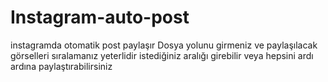 # Instagram-auto-post
instagramda otomatik post paylaşır
Dosya yolunu girmeniz ve paylaşılacak görselleri sıralamanız yeterlidir istediğiniz aralığı girebilir veya hepsini ardı ardına paylaştırabilirsiniz
